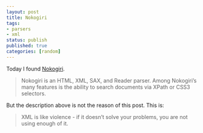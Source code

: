 ```yaml
---
layout: post
title: Nokogiri
tags:
- parsers
- xml
status: publish
published: true
categories: [random]
---
```

Today I found [Nokogiri](http://nokogiri.org/).
>Nokogiri is an HTML, XML, SAX, and Reader parser. Among Nokogiri’s many features is the ability to search documents via XPath or CSS3 selectors.

But the description above is not the reason of this post. This is:

>XML is like violence - if it doesn’t solve your problems, you are not using enough of it.
